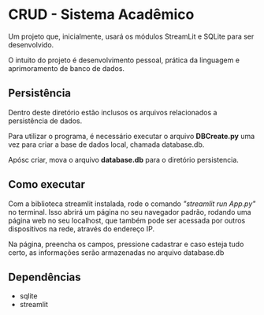 # CRUD - Sistema Acadêmico

Um projeto que, inicialmente, usará os módulos StreamLit e SQLite para ser desenvolvido.

O intuito do projeto é desenvolvimento pessoal, prática da linguagem e aprimoramento de banco de dados.

## Persistência
Dentro deste diretório estão inclusos os arquivos relacionados a persistência de dados. 

Para utilizar o programa, é necessário executar o arquivo **DBCreate.py** uma vez para criar a base de dados local, chamada database.db.

Apósc criar, mova o arquivo **database.db** para o diretório persistencia.

## Como executar
Com a biblioteca streamlit instalada, rode o comando *"streamlit run App.py"* no terminal. Isso abrirá um página no seu navegador padrão, rodando uma página web no seu localhost, que também pode ser acessada por outros dispositivos na rede, através do endereço IP.

Na página, preencha os campos, pressione cadastrar e caso esteja tudo certo, as informações serão armazenadas no arquivo database.db

## Dependências
- sqlite
- streamlit